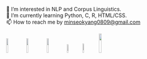 🚀 I’m interested in NLP and Corpus Linguistics.
<br/>🌱 I’m currently learning Python, C, R, HTML/CSS.
<br/>📫 How to reach me by minseokyang0809@gmail.com 
<br/><br/>
<a href="https://odanttoi.tistory.com/"><img src="https://img.shields.io/badge/Tech Blog-000000?style=for-the-badge&logo=Tistory&logoColor=white" width=10%></a> 
<a href="https://minseok0809.github.io/"><img src="https://img.shields.io/badge/Tech Blog-181717?style=for-the-badge&logo=Github&logoColor=white" width=10%></a> 
<a href="https://blog.naver.com/cyc04276/"><img src="https://img.shields.io/badge/Book Blog-03C75A?style=for-the-badge&logo=Naver&logoColor=white" width=10%></a> 
<a href="https://rpubs.com/minseok0809/"><img src="https://img.shields.io/badge/RPubs-276DC3?style=for-the-badge&logo=R&logoColor=white" width=7.6%></a> 
<a href="https://huggingface.co/minseok0809"><img src="https://img.shields.io/badge/WandB-000000?style=for-the-badge&logo=weightsandbiases&logoColor=#FFBE00" width=8%></a> 
<a href="https://wandb.ai/minseok0809"><img src="https://img.shields.io/badge/%F0%9F%A4%97%20Hugging%20Face-Spaces" width=11.5%></a>




